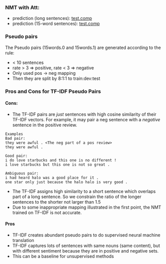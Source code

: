 ### NMT with Att:
* prediction (long sentences): [test.comp](long_sent/test.comp)
* prediction (15-word sentences): [test.comp](15words_sent/test.comp)

### Pseudo pairs
The Pseudo pairs (15words.0 and 15words.1) are generated according to the rule:
* < 10 sentences
* rate > 3 => positive, rate < 3 => negative
* Only used pos -> neg mapping
* Then they are split by 8:1:1 to train:dev:test

### Pros and Cons for TF-IDF Pseudo Pairs
#### Cons:
 * The TF-IDF pairs are _just_ sentences with high cosine similarity of their TF-IDF vectors. For example, it may pair a neg sentence with a _negative_ sentence in the positive review. 
```
Examples
Bad pair:
they were awful . <The neg part of a pos review>
they were awful .

Good pair: 
i do love starbucks and this one is no different !
i love starbucks but this one is not so great .

Ambiguous pair:
i had heard halo was a good place for it .
one star only just because the halo halo is very good .
```
 * The TF-IDF assigns high similarity to a short sentence which overlaps part of a long sentence. So we constrain the ratio of the longer sentences to the shorter not larger than 1.5
 * Due to some inappropriate mapping illustrated in the first point, the NMT trained on TF-IDF is not accurate.

#### Pros
 * TF-IDF creates abundant pseudo pairs to do supervised neural machine translation
 * TF-IDF captures lots of sentences with same nouns (same content), but with different sentiment because they are in positive and negative sets.
 * This can be a baseline for unsupervised methods

 
